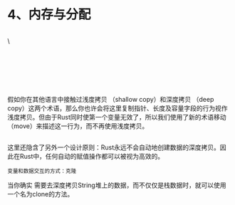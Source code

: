# 4、内存与分配

<figure><img src="../../../../../.gitbook/assets/image (23).png" alt=""><figcaption></figcaption></figure>

\


<figure><img src="../../../../../.gitbook/assets/image (24).png" alt=""><figcaption></figcaption></figure>

<figure><img src="../../../../../.gitbook/assets/image (25).png" alt=""><figcaption></figcaption></figure>

<figure><img src="../../../../../.gitbook/assets/image (26).png" alt=""><figcaption></figcaption></figure>

<figure><img src="../../../../../.gitbook/assets/image (27).png" alt=""><figcaption></figcaption></figure>

<figure><img src="../../../../../.gitbook/assets/image (28).png" alt=""><figcaption></figcaption></figure>

<figure><img src="../../../../../.gitbook/assets/image (29).png" alt=""><figcaption></figcaption></figure>

<figure><img src="../../../../../.gitbook/assets/image (30).png" alt=""><figcaption></figcaption></figure>

假如你在其他语言中接触过浅度拷贝 （shallow copy）和深度拷贝 （deep copy）这两个术语，那么你也许会将这里复制指针、长度及容量字段的行为视作浅度拷贝。但由于Rust同时使第一个变量无效了，所以我们使用了新的术语移动 （move）来描述这一行为，而不再使用浅度拷贝。



<figure><img src="../../../../../.gitbook/assets/image (31).png" alt=""><figcaption></figcaption></figure>

这里还隐含了另外一个设计原则：Rust永远不会自动地创建数据的深度拷贝。因此在Rust中，任何自动的赋值操作都可以被视为高效的。

`变量和数据交互的方式：克隆`

当你确实 需要去深度拷贝String堆上的数据，而不仅仅是栈数据时，就可以使用一个名为clone的方法。

<figure><img src="../../../../../.gitbook/assets/image (32).png" alt=""><figcaption></figcaption></figure>

<figure><img src="../../../../../.gitbook/assets/image (33).png" alt=""><figcaption></figcaption></figure>

<figure><img src="../../../../../.gitbook/assets/image (34).png" alt=""><figcaption></figcaption></figure>

